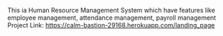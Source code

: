 This ia Human Resource Management System which have features like employee management, attendance management, payroll management Project Link: https://calm-bastion-29168.herokuapp.com/landing_page

